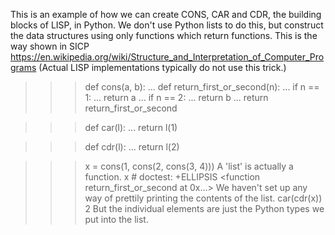This is an example of how we can create CONS, CAR and CDR, the building blocks of LISP, in Python. We don't use Python lists to do this, but construct the data structures using only functions which return functions. This is the way shown in SICP https://en.wikipedia.org/wiki/Structure_and_Interpretation_of_Computer_Programs (Actual LISP implementations typically do not use this trick.) 

>>> def cons(a, b):
...     def return_first_or_second(n):
...         if n == 1:
...             return a
...         if n == 2:
...             return b
...     return return_first_or_second

>>> def car(l):
...     return l(1)

>>> def cdr(l):
...     return l(2)

>>> x = cons(1, cons(2, cons(3, 4)))
A 'list' is actually a function.
>>> x # doctest: +ELLIPSIS
<function return_first_or_second at 0x...>
We haven't set up any way of prettily printing the contents of the list.
>>> car(cdr(x))
2
But the individual elements are just the Python types we put into the list.

